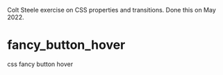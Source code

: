 Colt Steele exercise on CSS properties and transitions.
Done this on May 2022. 
# fancy_button_hover
css fancy button hover
